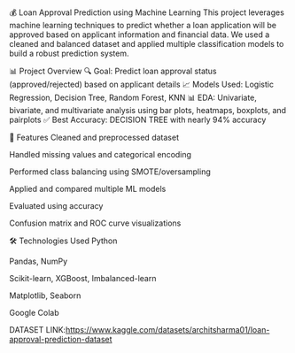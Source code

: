 

💰 Loan Approval Prediction using Machine Learning
This project leverages machine learning techniques to predict whether a loan application will be approved based on applicant information and financial data.
We used a cleaned and balanced dataset and applied multiple classification models to build a robust prediction system.

📊 Project Overview
🔍 Goal: Predict loan approval status (approved/rejected) based on applicant details
📈 Models Used: Logistic Regression, Decision Tree, Random Forest, KNN
📊 EDA: Univariate, bivariate, and multivariate analysis using bar plots, heatmaps, boxplots, and pairplots
✅ Best Accuracy: DECISION TREE with nearly 94% accuracy

🧠 Features
Cleaned and preprocessed dataset

Handled missing values and categorical encoding

Performed class balancing using SMOTE/oversampling


Applied and compared multiple ML models

Evaluated using accuracy

Confusion matrix and ROC curve visualizations

🛠️ Technologies Used
Python

Pandas, NumPy

Scikit-learn, XGBoost, Imbalanced-learn

Matplotlib, Seaborn

Google Colab

DATASET LINK:https://www.kaggle.com/datasets/architsharma01/loan-approval-prediction-dataset

